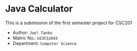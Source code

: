 # Java Calculator

This is a submission of the first semester project for CSC201

- Author: `Joel Tanko`
- Matric No.: `U23CS1043`
- Department: `Computer Science`





